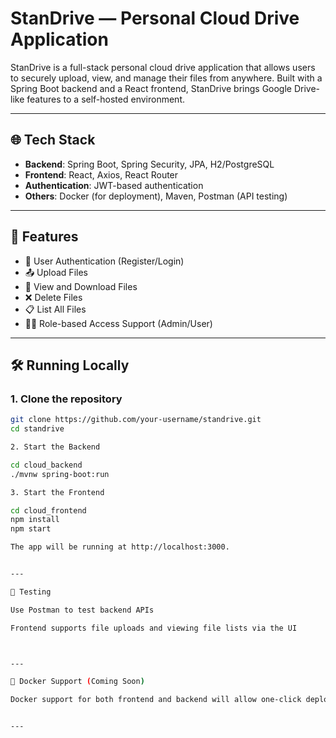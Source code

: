# StanDrive — Personal Cloud Drive Application

StanDrive is a full-stack personal cloud drive application that allows users to securely upload, view, and manage their files from anywhere. Built with a Spring Boot backend and a React frontend, StanDrive brings Google Drive-like features to a self-hosted environment.

---

## 🌐 Tech Stack

- **Backend**: Spring Boot, Spring Security, JPA, H2/PostgreSQL
- **Frontend**: React, Axios, React Router
- **Authentication**: JWT-based authentication
- **Others**: Docker (for deployment), Maven, Postman (API testing)

---

## 📁 Features

- 🔐 User Authentication (Register/Login)
- 📤 Upload Files
- 📄 View and Download Files
- ❌ Delete Files
- 📋 List All Files
- 🧑‍💼 Role-based Access Support (Admin/User)

---

## 🛠️ Running Locally

### 1. Clone the repository
```bash
git clone https://github.com/your-username/standrive.git
cd standrive

2. Start the Backend

cd cloud_backend
./mvnw spring-boot:run

3. Start the Frontend

cd cloud_frontend
npm install
npm start

The app will be running at http://localhost:3000.


---

🧪 Testing

Use Postman to test backend APIs

Frontend supports file uploads and viewing file lists via the UI



---

🐳 Docker Support (Coming Soon)

Docker support for both frontend and backend will allow one-click deployment to any server.


---

